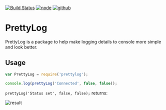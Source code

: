 [![Build Status](https://travis-ci.org/Moosecoop/PrettyLog.svg?branch=master)](https://travis-ci.org/Moosecoop/PrettyLog) [![node](https://rawgit.com/aleen42/badges/master/src/node.svg)](https://cdn.rawgit.com/aleen42/badges/master/src/node.svg) [![github](https://rawgit.com/aleen42/badges/master/src/github.svg)](https://cdn.rawgit.com/aleen42/badges/master/src/github.svg)
# PrettyLog
PrettyLog is a package to help make logging details to console more simple and look better.

## Usage
```javascript
var PrettyLog = require('prettylog');

console.log(prettyLog('Connected', false, false));
```

`prettyLog('Status set', false, false);` returns:

![result](https://i.imgur.com/Bf3LgNS.png "Logo Title Text 1")
